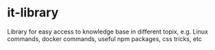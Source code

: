 # it-library

Library for easy access to knowledge base in different topix, e.g. Linux commands, docker commands, useful npm packages, css tricks, etc
